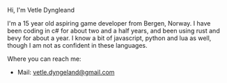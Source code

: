 Hi, I'm Vetle Dyngleand

I'm a 15 year old aspiring game developer from Bergen, Norway. I have been coding in c# for about two and a half years, and been using rust and bevy for about a year. 
I know a bit of javascript, python and lua as well, though I am not as confident in these languages.

Where you can reach me:
- Mail: vetle.dyngeland@gmail.com
